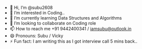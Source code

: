- 👋 Hi, I’m @subu2608
- 👀 I’m interested in Coding..
- 🌱 I’m currently learning Data Structures and Algorithms
- 💞️ I’m looking to collaborate on Coding role
- 📫 How to reach me +91 9442400341 / iamsubu@outlook.in
- 😄 Pronouns: Subu / Vicky
- ⚡ Fun fact: I am writing this as I got interview call 5 mins back..

<!---
subu2608/subu2608 is a ✨ special ✨ repository because its `README.md` (this file) appears on your GitHub profile.
You can click the Preview link to take a look at your changes.
--->
